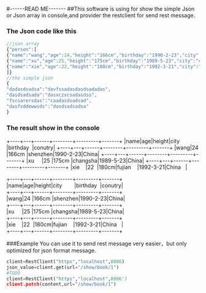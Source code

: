 #------READ ME-------
##This software is using for show the simple Json or Json array in console,and provider the restclient for send rest message.
### The Json code like this

```javascript
//json array
{"person":[
{"name":"wang","age":24,"height":"166cm","birthday":"1990-2-23","city":"shenzhen","conutry":"China"},
{"name":"xu","age":25,"height":"175cm","birthday":"1989-5-23","city":"changsha","conutry":"China"},
{"name":"xie","age":22,"height":"180cm","birthday":"1992-3-21","city":"fujian","conutry":"China"}
]}
//the simple json 
{
"dadasdsadsa":"davfssadasdasdsadadas",
"dasdsadsada":"dasxczxcsadasdss",
"fscsarersdas":"caadasdsadsad",
"dasfsddewwsds":"dasdsadsadsa"
}
```

### The result show in the console 


+----+---+------+--------+---------+-------+
|name|age|height|city&emsp;&emsp;   |birthday &nbsp;|conutry|
+----+---+------+--------+---------+-------+
|wang|24 |166cm |shenzhen|1990-2-23|China|
+----+---+------+--------+---------+-------+
|xu  &nbsp;&nbsp;&nbsp;&nbsp;|25 |175cm |changsha|1989-5-23|China|
+----+---+------+--------+---------+-------+
|xie &nbsp;&nbsp;&nbsp;|22&nbsp; |180cm|fujian&nbsp;&nbsp;&nbsp;  |1992-3-21|China &nbsp; |

+----+---+------+--------+---------+-------+  
|name|age|height|city&emsp;&emsp;   |birthday &nbsp;|conutry|  
+----+---+------+--------+---------+-------+  
|wang|24 |166cm |shenzhen|1990-2-23|China|  
+----+---+------+--------+---------+-------+  
|xu  &nbsp;&nbsp;&nbsp;&nbsp;|25 |175cm |changsha|1989-5-23|China|  
+----+---+------+--------+---------+-------+  
|xie &nbsp;&nbsp;&nbsp;|22&nbsp; |180cm|fujian&nbsp;&nbsp;&nbsp;  |1992-3-21|China &nbsp; |  
+----+---+------+--------+---------+-------+

###Example
You can use it to send rest message very easier，but only optimized for json format message. 
```python
client=RestClient("https","localhost",8086)
json_value=client.get(url="/show/book/1")
#TODO
client=RestClient("https","localhost",8086')
client.patch(content,url="/show/book/1")
```
